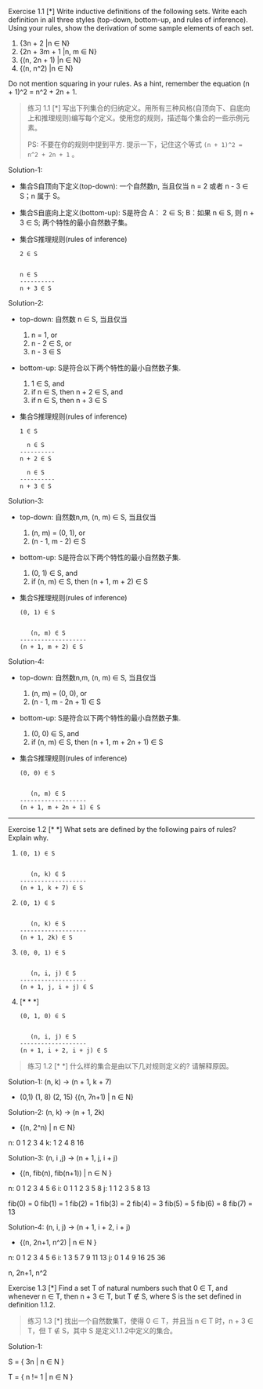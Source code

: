 Exercise 1.1 [*] Write inductive definitions of the following sets. Write each definition in all three styles (top-down, bottom-up, and rules of inference). Using your rules, show the derivation of some sample elements of each set.

1. {3n + 2 |n ∈ N}
2. {2n + 3m + 1 |n, m ∈ N}
3. {(n, 2n + 1) |n ∈ N}
4. {(n, n^2) |n ∈ N}

Do not mention squaring in your rules. As a hint, remember the equation (n + 1)^2 = n^2 + 2n + 1.

> 练习 1.1 [*] 写出下列集合的归纳定义。用所有三种风格(自顶向下、自底向上和推理规则)编写每个定义。使用您的规则，描述每个集合的一些示例元素。
>
> PS: 不要在你的规则中提到平方. 提示一下，记住这个等式 `(n + 1)^2 = n^2 + 2n + 1` 。

Solution-1: 

* 集合S自顶向下定义(top-down): 一个自然数n, 当且仅当 n = 2 或者 n - 3 ∈ S；n 属于 S。

* 集合S自底向上定义(bottom-up): S是符合 A： 2 ∈ S;  B：如果 n ∈ S, 则 n + 3 ∈ S; 两个特性的最小自然数子集。

* 集合S推理规则(rules of inference)

   ```
   2 ∈ S


   n ∈ S
   ----------
   n + 3 ∈ S
   ```

Solution-2:

* top-down: 自然数 n ∈ S, 当且仅当
   
   1. n = 1, or
   2. n - 2 ∈ S, or
   3. n - 3 ∈ S

* bottom-up: S是符合以下两个特性的最小自然数子集.

   1. 1 ∈ S, and
   2. if n ∈ S, then n + 2 ∈ S, and
   3. if n ∈ S, then n + 3 ∈ S

* 集合S推理规则(rules of inference)

   ```
   1 ∈ S

     n ∈ S
   ----------
   n + 2 ∈ S

     n ∈ S
   ----------
   n + 3 ∈ S
   ```

Solution-3:

* top-down: 自然数n,m, (n, m) ∈ S, 当且仅当
   
   1. (n, m) = (0, 1), or
   2. (n - 1, m - 2) ∈ S

* bottom-up: S是符合以下两个特性的最小自然数子集.

   1. (0, 1) ∈ S, and
   2. if (n, m) ∈ S, then (n + 1, m + 2) ∈ S

* 集合S推理规则(rules of inference)

   ```
   (0, 1) ∈ S


      (n, m) ∈ S
   -------------------
   (n + 1, m + 2) ∈ S
   ```

Solution-4: 

* top-down: 自然数n,m, (n, m) ∈ S, 当且仅当
   
   1. (n, m) = (0, 0), or
   2. (n - 1, m - 2n + 1) ∈ S

* bottom-up: S是符合以下两个特性的最小自然数子集.

   1. (0, 0) ∈ S, and
   2. if (n, m) ∈ S, then (n + 1, m + 2n + 1) ∈ S

* 集合S推理规则(rules of inference)

   ```
   (0, 0) ∈ S
   

      (n, m) ∈ S
   -------------------
   (n + 1, m + 2n + 1) ∈ S
   ```


---

Exercise 1.2 [* *] What sets are defined by the following pairs of rules? Explain why.

1. 
   ```
   (0, 1) ∈ S 


      (n, k) ∈ S
   -------------------
   (n + 1, k + 7) ∈ S
   ```

2. 
   ```
   (0, 1) ∈ S 


      (n, k) ∈ S
   -------------------
   (n + 1, 2k) ∈ S
   ```

3.
   ```
   (0, 0, 1) ∈ S 


      (n, i, j) ∈ S
   -------------------
   (n + 1, j, i + j) ∈ S
   ```

4. [* * *]
   ```
   (0, 1, 0) ∈ S 


      (n, i, j) ∈ S
   -------------------
   (n + 1, i + 2, i + j) ∈ S
   ```

> 练习 1.2 [* *] 什么样的集合是由以下几对规则定义的? 请解释原因。


Solution-1: (n, k) -> (n + 1, k + 7)

* (0,1) (1, 8) (2, 15)  {(n, 7n+1) | n ∈ N}


Solution-2: (n, k) -> (n + 1, 2k)

* {(n, 2^n) | n ∈ N}

n: 0  1  2  3  4
k: 1  2  4  8 16

Solution-3: (n, i ,j) -> (n + 1, j, i + j) 

* {(n, fib(n), fib(n+1)) | n ∈ N }

n: 0  1  2  3  4  5  6
i: 0  1  1  2  3  5  8
j: 1  1  2  3  5  8  13

fib(0) = 0
fib(1) = 1
fib(2) = 1
fib(3) = 2
fib(4) = 3
fib(5) = 5
fib(6) = 8
fib(7) = 13

Solution-4: (n, i, j) -> (n + 1, i + 2, i + j)

* {(n, 2n+1, n^2) | n ∈ N }

n: 0  1  2  3  4  5  6
i: 1  3  5  7  9  11 13
j: 0  1  4  9  16 25 36

n, 2n+1, n^2




Exercise 1.3 [*] Find a set T of natural numbers such that 0 ∈ T, and whenever n ∈ T, then n + 3 ∈ T, but T ∉ S, where S is the set defined in definition 1.1.2.

> 练习 1.3 [*] 找出一个自然数集T，使得 0 ∈ T，并且当 n ∈ T 时，n + 3 ∈ T，但 T ∉ S，其中 S 是定义1.1.2中定义的集合。

Solution-1:

S = { 3n | n ∈ N }

T = { n != 1 | n ∈ N }